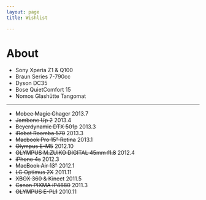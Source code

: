 ```yaml
---
layout: page
title: Wishlist

---
```


<h1 class="pagetitle">About</h1>
<div id="content">
	<div class="body">
		<ul>
			<li>Sony Xperia Z1 &amp; Q100</li>
			<li>Braun Series 7-790cc</li>
			<li>Dyson DC35</li>
			<li>Bose QuietComfort 15</li>
			<li>Nomos Glashütte Tangomat</li>
		</ul>
		<hr>
		<ul>
			<li><del>Mobee Magic Chager</del> 2013.7</li>
			<li><del>Jambone Up 2</del> 2013.4</li>
			<li><del>Beyerdynamic DTX 501p</del> 2013.3</li>
			<li><del>iRobot Roomba 570</del> 2013.3</li>
			<li><del>Macbook Pro 15" Retina</del> 2013.1</li>
			<li><del>Olympus E-M5</del> 2012.10</li>
			<li><del>OLYMPUS M.ZUIKO DIGITAL 45mm f1.8</del> 2012.4</li>
			<li><del>iPhone 4s</del> 2012.3</li>
			<li><del>MacBook Air 13"</del> 2012.1</li>
			<li><del>LG Optimus 2X</del> 2011.11</li>
			<li><del>XBOX 360 &amp; Kinect</del> 2011.5</li>
			<li><del>Canon PIXMA iP4880</del> 2011.3</li>
			<li><del>OLYMPUS E-PL1</del> 2010.11</li>
		</ul>
	</div>
</div>
